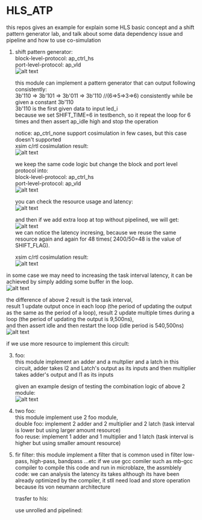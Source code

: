 # HLS_ATP
this repos gives an example for explain some HLS basic concept and a shift pattern generator lab, and talk about some data dependency issue and pipeline and how to use co-simulation  


1. shift pattern generator:     
   block-level-protocol: ap_ctrl_hs  
   port-level-protocol: ap_vld      
   ![alt text](https://github.com/joshuahwfwEE/HLS_ATP/blob/main/shift_pattern_ap_ctrl_hs.png?raw=true)  
   
   this module can implement a pattern generator that can output following consistently:    
   3b'110 => 3b'101 => 3b'011 => 3b'110  //(6=>5=>3=>6) consistently while be given a constant 3b'110    
   3b'110 is the first given data to input led_i    
   because we set SHIFT_TIME=6 in testbench, so it repeat the loop for 6 times and then assert ap_idle high and stop the operation  
   
   notice: ap_ctrl_none support cosimulation in few cases, but this case doesn't supported    
   xsim c/rtl cosimulation result:    
   ![alt text](https://github.com/joshuahwfwEE/HLS_ATP/blob/main/HLS_shift_pattern1.png?raw=true)    

   we keep the same code logic but change the block and port level protocol into:    
   block-level-protocol: ap_ctrl_hs    
   port-level-protocol: ap_vld    
   ![alt text](https://github.com/joshuahwfwEE/HLS_ATP/blob/main/shift_pattern_ap_ctrl_none.png?raw=true)  

   you can check the resource usage and latency:  
   ![alt text](https://github.com/joshuahwfwEE/HLS_ATP/blob/main/synthesis_graph.png?raw=true)

   and then if we add extra loop at top without pipelined,  we will get:  
   ![alt text](https://github.com/joshuahwfwEE/HLS_ATP/blob/main/looptop.png?raw=true)  
   we can notice the latency incresing, because we reuse the same resource again and again for 48 times( 2400/50=48 is the value of SHIFT_FLAG).
   
   
   xsim c/rtl cosimulation result:  
  ![alt text](https://github.com/joshuahwfwEE/HLS_ATP/blob/main/looptop_sim.png?raw=true)

 in some case we may need to increasing the task interval latency, it can be achieved by simply adding some buffer in the loop.  
 ![alt text](https://github.com/joshuahwfwEE/HLS_ATP/blob/main/addbufinloop.png?raw=true)  

 the difference of above 2 result is the task interval,  
 result 1 update output once in each loop (the period of updating the output as the same as the period of a loop), 
 result 2 update multiple times during a loop (the period of updating the output is 9,500ns),  
 and then assert idle and then restart the loop (idle period is 540,500ns)  
 ![alt text](https://github.com/joshuahwfwEE/HLS_ATP/blob/main/addbufinloopsyth.png?raw=true)   

   if we use more resource to implement this circult:
   




   
3. foo:  
   this module implement an adder and a multplier and a latch in this circuit,
   adder takes l2 and Latch's output as its inputs and then multiplier takes adder's output and l1 as its inputs

   given an example design of testing the combination logic of above 2 module:    
    ![alt text](https://github.com/joshuahwfwEE/HLS_ATP/blob/main/design1_pattern_plus_foo.png?raw=true)    

5. two foo:  
   this module implement use 2 foo module,  
   double foo: implement 2 adder and 2 multiplier and 2 latch (task interval is lower but using larger amount resource)  
   foo reuse: implement 1 adder and 1 multiplier and 1 latch (task interval is higher but using smaller amount resource)  

6. fir filter:
   this module implement a filter that is common used in filter low-pass, high-pass, bandpass ...etc
   if we use gcc comiler such as mb-gcc compiler to compile this code and run in microblaze,
   the assmblely code:
   we can analysis the latency its takes although its have been already optimized by the compiler, it stll need load and store operation because its von neumann architecture

   trasfer to hls:

   use unrolled and pipelined:
   
